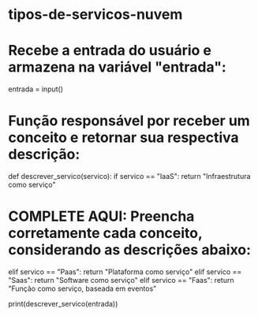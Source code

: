 # tipos-de-servicos-nuvem

# Recebe a entrada do usuário e armazena na variável "entrada":
entrada = input()

# Função responsável por receber um conceito e retornar sua respectiva descrição:
def descrever_servico(servico):
  if servico == "IaaS":
    return "Infraestrutura como serviço"

# COMPLETE AQUI: Preencha corretamente cada conceito, considerando as descrições abaixo: 
  elif servico == "Paas":
    return "Plataforma como serviço"
  elif servico == "Saas":
    return "Software como serviço"
  elif servico == "Faas":
    return "Função como serviço, baseada em eventos"

print(descrever_servico(entrada))

